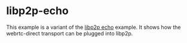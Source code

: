libp2p-echo
===

This example is a variant of the [libp2p echo](https://github.com/libp2p/go-libp2p-examples/blob/master/echo) example. It shows how the webrtc-direct transport can be plugged into libp2p.